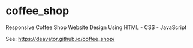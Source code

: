 # coffee_shop
Responsive Coffee Shop Website Design Using HTML - CSS - JavaScript 

See: https://deavator.github.io/coffee_shop/
